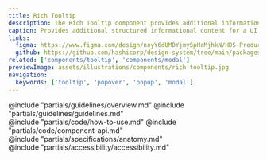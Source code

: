 ```yaml
---
title: Rich Tooltip
description: The Rich Tooltip component provides additional information to users in a concise and unobtrusive way while supporting more complex and structured content.
caption: Provides additional structured informational content for a UI element.
links:
  figma: https://www.figma.com/design/noyY6dUMDYjmySpHcMjhkN/HDS-Product---Components?m=auto&node-id=54420%3A1460&t=76JkjDorz1nOezBV-1
  github: https://github.com/hashicorp/design-system/tree/main/packages/components/src/components/hds/rich-tooltip
related: ['components/tooltip', 'components/modal']
previewImage: assets/illustrations/components/rich-tooltip.jpg
navigation:
  keywords: ['tooltip', 'popover', 'popup', 'modal']
---
```


<section data-tab="Guidelines">
  @include "partials/guidelines/overview.md"
  @include "partials/guidelines/guidelines.md"
</section>

<section data-tab="Code">
  @include "partials/code/how-to-use.md"
  @include "partials/code/component-api.md"
</section>

<section data-tab="Specifications">
  @include "partials/specifications/anatomy.md"
</section>

<section data-tab="Accessibility">
  @include "partials/accessibility/accessibility.md"
</section>